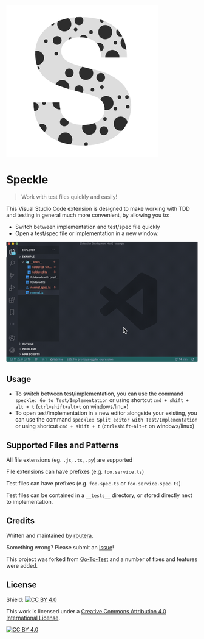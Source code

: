 <img src="./assets/icon/icon-transparent@0.5x.png"/>

# Speckle

> Work with test files quickly and easily!

This Visual Studio Code extension is designed to make working with TDD and testing in general much more convenient, by allowing you to:

- Switch between implementation and test/spec file quickly
- Open a test/spec file or implementation in a new window.

![Demonstration Gif](./assets/speckle-preview.gif)

## Usage

- To switch between test/implementation, you can use the command `speckle: Go to Test/Implementation` or using shortcut `cmd + shift + alt + t` (`ctrl+shift+alt+t` on windows/linux)
- To open test/implementation in a new editor alongside your existing, you can use the command `speckle: Split editor with Test/Implementation` or using shortcut `cmd + shift + t` (`ctrl+shift+alt+t` on windows/linux)

## Supported Files and Patterns

All file extensions (eg. `.js`, `.ts`, `.py`) are supported

File extensions can have prefixes (e.g. `foo.service.ts`)

Test files can have prefixes (e.g. `foo.spec.ts` or `foo.service.spec.ts`)

Test files can be contained in a `__tests__` directory, or stored directly next to implementation.

## Credits

Written and maintained by [rbutera](https://github.com/rbutera).

Something wrong? Please submit an [Issue](https://github.com/rbutera/vscode-speckle/issues/new)!

This project was forked from [Go-To-Test](https://github.com/futantan/go-to-test) and a number of fixes and features were added.

## License

Shield: [![CC BY 4.0][cc-by-shield]][cc-by]

This work is licensed under a
[Creative Commons Attribution 4.0 International License][cc-by].

[![CC BY 4.0][cc-by-image]][cc-by]

[cc-by]: http://creativecommons.org/licenses/by/4.0/
[cc-by-image]: https://i.creativecommons.org/l/by/4.0/88x31.png
[cc-by-shield]: https://img.shields.io/badge/License-CC%20BY%204.0-lightgrey.svg
